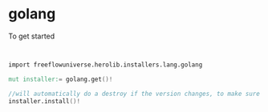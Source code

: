 # golang



To get started

```v


import freeflowuniverse.herolib.installers.lang.golang

mut installer:= golang.get()!

//will automatically do a destroy if the version changes, to make sure there are no left overs
installer.install()!

```


